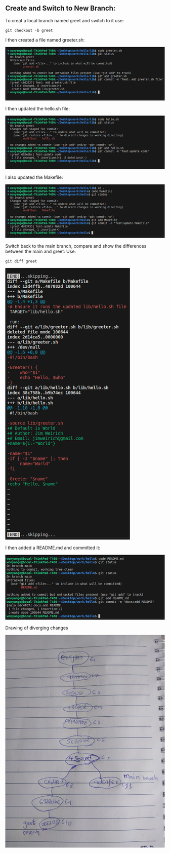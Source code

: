 ## Create and Switch to New Branch: 

To creat a local branch named greet and switch to it use:

```console
git checkout -b greet
```
I then created a file named greeter.sh:

![](greet.png)

I then updated the hello.sh file:

![](update.png)

I also updated the Makefile:

![](MkUp.png)

Switch back to the main branch, compare and show the differences between the main and greet:
Use:

```console
git diff greet
```
![](diff.png)

I then added a README.md and committed it:

![](RD.png)

Drawing of diverging changes

![](<WhatsApp Image 2024-07-10 at 11.22.49.jpeg>)